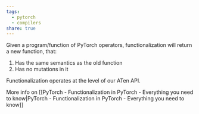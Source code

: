 ```yaml
---
tags:
  - pytorch
  - compilers
share: true
---
```

Given a program/function of PyTorch operators, functionalization will return a new function, that:
1. Has the same semantics as the old function
2. Has no mutations in it

Functionalization operates at the level of our ATen API.

More info on [[PyTorch - Functionalization in PyTorch - Everything you need to know|PyTorch - Functionalization in PyTorch - Everything you need to know]]
